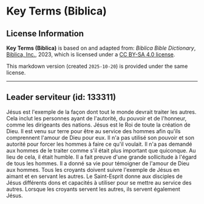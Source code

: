 # Key Terms (Biblica)

## License Information

**Key Terms (Biblica)** is based on and adapted from: _Biblica Bible Dictionary_, [Biblica, Inc.](https://www.biblica.com/), 2023, which is licensed under a [CC BY-SA 4.0 license](https://creativecommons.org/licenses/by-sa/4.0/legalcode.en).

This markdown version (created `2025-10-20`) is provided under the same license.



--------------------------------

## Leader serviteur (id: 133311)

Jésus est l'exemple de la façon dont tout le monde devrait traiter les autres. Cela inclut les personnes ayant de l'autorité, du pouvoir et de l'honneur, comme les dirigeants des nations. Jésus est le Roi de toute la création de Dieu. Il est venu sur terre pour être au service des hommes afin qu'ils comprennent l'amour de Dieu pour eux. Il n'a pas utilisé son pouvoir et son autorité pour forcer les hommes à faire ce qu'il voulait. Il n'a pas demandé aux hommes de le traiter comme s'il était plus important que quiconque. Au lieu de cela, il était humble. Il a fait preuve d'une grande sollicitude à l'égard de tous les hommes. Il a donné sa vie pour témoigner de l'amour de Dieu aux hommes. Tous les croyants doivent suivre l'exemple de Jésus en aimant et en servant les autres. Le Saint\-Esprit donne aux disciples de Jésus différents dons et capacités à utiliser pour se mettre au service des autres. Lorsque les croyants servent les autres, ils servent également Jésus.


